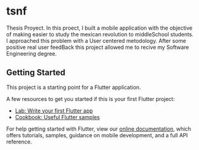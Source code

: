 # tsnf

Thesis Proyect.
In this proect, I built a mobile application with the objective of
making easier to study the mexican revolution to middleSchool students.
I approached this problem with a User centered metodology.
After some positive real user feedBack this project allowed me to recive
my Software Engineering degree.

## Getting Started

This project is a starting point for a Flutter application.

A few resources to get you started if this is your first Flutter project:

- [Lab: Write your first Flutter app](https://flutter.dev/docs/get-started/codelab)
- [Cookbook: Useful Flutter samples](https://flutter.dev/docs/cookbook)

For help getting started with Flutter, view our
[online documentation](https://flutter.dev/docs), which offers tutorials,
samples, guidance on mobile development, and a full API reference.
